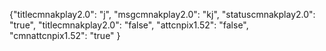 {"titlecmnakplay2.0": "j",
"msgcmnakplay2.0": "kj",
"statuscmnakplay2.0": "true",
"titlecmnakplay2.0": "false",
"attcnpix1.52": "false",
"cmnattcnpix1.52": "true"
}
